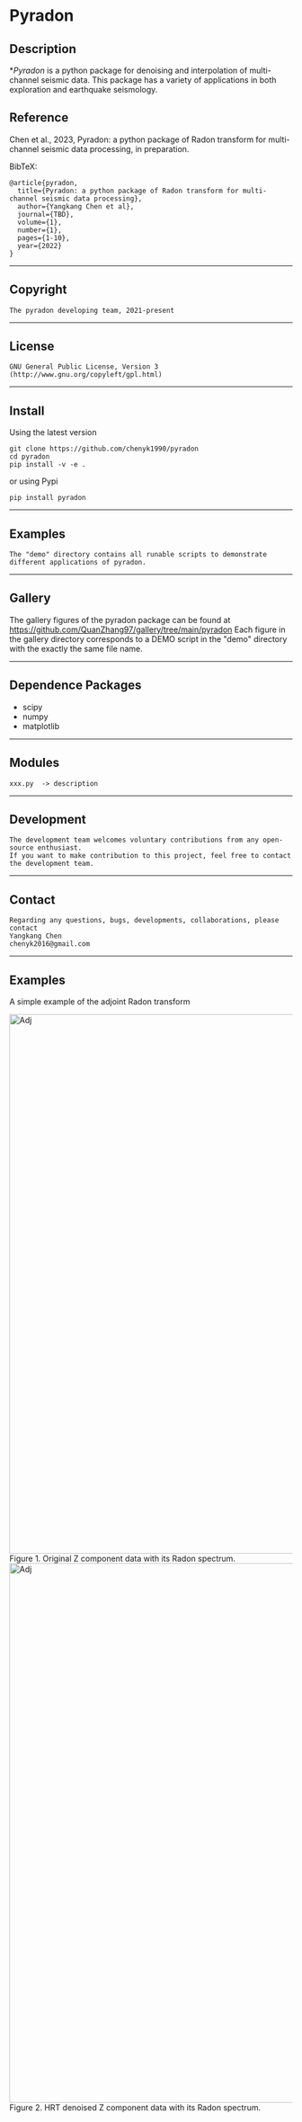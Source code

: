**Pyradon**
======

## Description

**Pyradon* is a python package for denoising and interpolation of multi-channel seismic data. This package has a variety of applications in both exploration and earthquake seismology.

## Reference
Chen et al., 2023, Pyradon: a python package of Radon transform for multi-channel seismic data processing, in preparation. 

BibTeX:

	@article{pyradon,
	  title={Pyradon: a python package of Radon transform for multi-channel seismic data processing},
	  author={Yangkang Chen et al},
	  journal={TBD},
	  volume={1},
	  number={1},
	  pages={1-10},
	  year={2022}
	}

-----------
## Copyright
    The pyradon developing team, 2021-present
-----------

## License
    GNU General Public License, Version 3
    (http://www.gnu.org/copyleft/gpl.html)   

-----------

## Install
Using the latest version

    git clone https://github.com/chenyk1990/pyradon
    cd pyradon
    pip install -v -e .
or using Pypi

    pip install pyradon

-----------
## Examples
    The "demo" directory contains all runable scripts to demonstrate different applications of pyradon. 

-----------
## Gallery
The gallery figures of the pyradon package can be found at
    https://github.com/QuanZhang97/gallery/tree/main/pyradon
Each figure in the gallery directory corresponds to a DEMO script in the "demo" directory with the exactly the same file name.

-----------
## Dependence Packages
* scipy 
* numpy 
* matplotlib

-----------
## Modules
    xxx.py  -> description
    
-----------
## Development
    The development team welcomes voluntary contributions from any open-source enthusiast. 
    If you want to make contribution to this project, feel free to contact the development team. 

-----------
## Contact
    Regarding any questions, bugs, developments, collaborations, please contact  
    Yangkang Chen
    chenyk2016@gmail.com

-----------
## Examples

A simple example of the adjoint Radon transform

<img src='./test.png' alt='Adj' width=960/>
	Figure 1. Original Z component data with its Radon spectrum.

<img src='./test_i.png' alt='Adj' width=960/>
	Figure 2. HRT denoised Z component data with its Radon spectrum.
